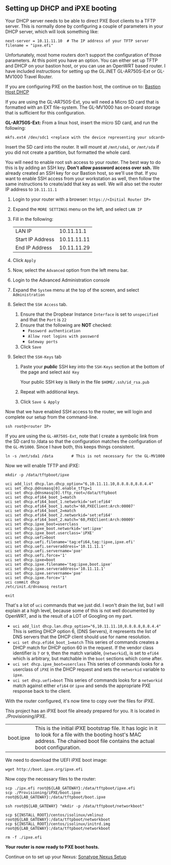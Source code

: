 ## Setting up DHCP and iPXE booting

Your DHCP server needs to be able to direct PXE Boot clients to a TFTP server.  This is normally done by configuring a couple of parameters in your DHCP server, which will look something like:

    next-server = 10.11.11.10  # The IP address of your TFTP server
    filename = "ipxe.efi"

Unfortunately, most home routers don't support the configuration of those parameters.  At this point you have an option.  You can either set up TFTP and DHCP on your bastion host, or you can use an OpenWRT based router.  I have included instructions for setting up the GL.iNET GL-AR750S-Ext or GL-MV1000 Travel Router.  

If you are configuring PXE on the bastion host, the continue on to: [Bastion Host DHCP](Local_DHCP.md)

If you are using the GL-AR750S-Ext, you will need a Micro SD card that is formatted with an EXT file-system.  The GL-MV1000 has on-board storage that is sufficient for this configuration.

__GL-AR750S-Ext:__ From a linux host, insert the micro SD card, and run the following:

    mkfs.ext4 /dev/sdc1 <replace with the device representing your sdcard>

Insert the SD card into the router.  It will mount at `/mnt/sda1`, or `/mnt/sda` if you did not create a partition, but formatted the whole card.

You will need to enable root ssh access to your router.  The best way to do this is by adding an SSH key.  __Don't allow password access over ssh.__  We already created an SSH key for our Bastion host, so we'll use that.  If you want to enable SSH access from your workstation as well, then follow the same instructions to create/add that key as well.  We will also set the router IP address to `10.11.11.1`

1. Login to your router with a browser: `https://<Initial Router IP>`
1. Expand the `MORE SETTINGS` menu on the left, and select `LAN IP`
1. Fill in the following:

    |||
    |---|---|
    |LAN IP|10.11.11.1|
    |Start IP Address|10.11.11.11|
    |End IP Address|10.11.11.29|

1. Click `Apply`
1. Now, select the `Advanced` option from the left menu bar.
1. Login to the Advanced Administration console
1. Expand the `System` menu at the top of the screen, and select `Administration`
1. Select the `SSH Access` tab.
   1. Ensure that the Dropbear Instance `Interface` is set to `unspecified` and that the `Port` is `22`
   1. Ensure that the following are __NOT__ checked:
      * `Password authentication`
      * `Allow root logins with password`
      * `Gateway ports`
    1. Click `Save`
1. Select the `SSH-Keys` tab
    1. Paste your __*public*__ SSH key into the `SSH-Keys` section at the bottom of the page and select `Add Key`
    
        Your public SSH key is likely in the file `$HOME/.ssh/id_rsa.pub`
    1. Repeat with additional keys.
    1. Click `Save & Apply`

Now that we have enabled SSH access to the router, we will login and complete our setup from the command-line.

    ssh root@<router IP>

If you are using the `GL-AR750S-Ext`, note that I create a symbolic link from the SD card to /data so that the configuration matches the configuration of the `GL-MV1000`.  Since I have both, this keeps things consistent.

    ln -s /mnt/sda1 /data        # This is not necessary for the GL-MV1000

Now we will enable TFTP and iPXE:

    mkdir -p /data/tftpboot/ipxe

    uci add_list dhcp.lan.dhcp_option="6,10.11.11.10,8.8.8.8,8.8.4.4"
    uci set dhcp.@dnsmasq[0].enable_tftp=1
    uci set dhcp.@dnsmasq[0].tftp_root=/data/tftpboot
    uci set dhcp.efi64_boot_1=match
    uci set dhcp.efi64_boot_1.networkid='set:efi64'
    uci set dhcp.efi64_boot_1.match='60,PXEClient:Arch:00007'
    uci set dhcp.efi64_boot_2=match
    uci set dhcp.efi64_boot_2.networkid='set:efi64'
    uci set dhcp.efi64_boot_2.match='60,PXEClient:Arch:00009'
    uci set dhcp.ipxe_boot=userclass
    uci set dhcp.ipxe_boot.networkid='set:ipxe'
    uci set dhcp.ipxe_boot.userclass='iPXE'
    uci set dhcp.uefi=boot
    uci set dhcp.uefi.filename='tag:efi64,tag:!ipxe,ipxe.efi'
    uci set dhcp.uefi.serveraddress='10.11.11.1'
    uci set dhcp.uefi.servername='pxe'
    uci set dhcp.uefi.force='1'
    uci set dhcp.ipxe=boot
    uci set dhcp.ipxe.filename='tag:ipxe,boot.ipxe'
    uci set dhcp.ipxe.serveraddress='10.11.11.1'
    uci set dhcp.ipxe.servername='pxe'
    uci set dhcp.ipxe.force='1'
    uci commit dhcp
    /etc/init.d/dnsmasq restart

    exit

That's a lot of `uci` commands that we just did.  I won't drain the list, but I will explain at a high level, because some of this is not well documented by OpenWRT, and is the result of a LOT of Googling on my part.

* `uci add_list dhcp.lan.dhcp_option="6,10.11.11.10,8.8.8.8,8.8.4.4"`  This is setting DHCP option 6, (DNS Servers), it represents the list of DNS servers that the DHCP client should use for name resolution.
* `uci set dhcp.efi64_boot_1=match`  This series of commands creates a DHCP match for DHCP option 60 in the request.  If the vendor class identifier is `7` or `9`, then the match variable, (`networkid`), is set to `efi64` which is arbitrary, but matchable in the `boot` sections which come after.
* `uci set dhcp.ipxe_boot=userclass`  This series of commands looks for a userclass of `iPXE` in the DHCP request and sets the `networkid` variable to `ipxe`.
* `uci set dhcp.uefi=boot` This series of commands looks for a `networkid` match against either `efi64` or `ipxe` and sends the appropriate PXE response back to the client.

With the router configured, it's now time to copy over the files for iPXE.

This project has an iPXE boot file already prepared for you.  It is located in ./Provisioning/iPXE.

|||
|-|-|
| boot.ipxe | This is the initial iPXE bootstrap file.  It has logic in it to look for a file with the booting host's MAC address.  The chained boot file contains the actual boot configuration.|

We need to download the UEFI iPXE boot image:

    wget http://boot.ipxe.org/ipxe.efi

Now copy the necessary files to the router:

    scp ./ipx.efi root@${LAB_GATEWAY}:/data/tftpboot/ipxe.efi
    scp ./Provisioning/iPXE/boot.ipxe root@${LAB_GATEWAY}:/data/tftpboot/boot.ipxe

    ssh root@${LAB_GATEWAY} "mkdir -p /data/tftpboot/networkboot"

    scp ${INSTALL_ROOT}/centos/isolinux/vmlinuz root@${LAB_GATEWAY}:/data/tftpboot/networkboot
    scp ${INSTALL_ROOT}/centos/isolinux/initrd.img root@${LAB_GATEWAY}:/data/tftpboot/networkboot

    rm -f ./ipxe.efi

__Your router is now ready to PXE boot hosts.__

Continue on to set up your Nexus: [Sonatype Nexus Setup](Nexus_Config.md)
